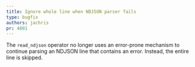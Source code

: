 ```yaml
---
title: Ignore whole line when NDJSON parser fails
type: bugfix
authors: jachris
pr: 4801
---
```


The `read_ndjson` operator no longer uses an error-prone mechanism to continue
parsing an NDJSON line that contains an error. Instead, the entire line is
skipped.
